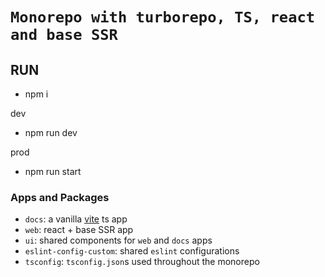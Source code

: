 # `Monorepo with turborepo, TS, react and base SSR`

## RUN
- npm i

dev
- npm run dev

prod
- npm run start

### Apps and Packages

- `docs`: a vanilla [vite](https://vitejs.dev) ts app
- `web`: react + base SSR app
- `ui`: shared components for `web` and `docs` apps
- `eslint-config-custom`: shared `eslint` configurations
- `tsconfig`: `tsconfig.json`s used throughout the monorepo
